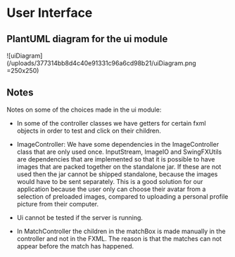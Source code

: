 # User Interface

## PlantUML diagram for the ui module

![uiDiagram](/uploads/377314bb8d4c40e91331c96a6cd98b21/uiDiagram.png =250x250)
</p>

## Notes

Notes on some of the choices made in the ui module:

- In some of the controller classes we have getters for certain fxml objects in order to test and click on their children.

- ImageController: We have some dependencies in the ImageController class that are only used once. InputStream, ImageIO and SwingFXUtils are dependencies that are implemented so that it is possible to have images that are packed together on the standalone jar. If these are not used then the jar cannot be shipped standalone, because the images would have to be sent separately. This is a good solution for our application because the user only can choose their avatar from a selection of preloaded images, compared to uploading a personal profile picture from their computer.

- Ui cannot be tested if the server is running.

- In MatchController the children in the matchBox is made manually in the controller and not in the FXML. The reason is that the matches can not appear before the match has happened.
